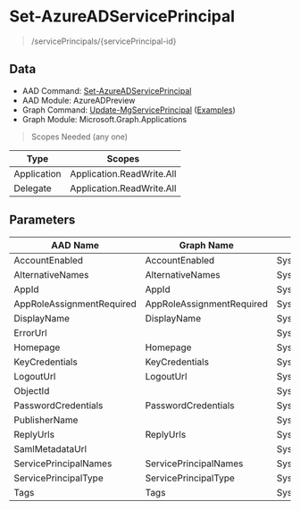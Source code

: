 # Set-AzureADServicePrincipal

> /servicePrincipals/{servicePrincipal-id}

## Data

+ AAD Command: [Set-AzureADServicePrincipal](https://docs.microsoft.com/en-us/powershell/module/AzureADPreview/Set-AzureADServicePrincipal)
+ AAD Module: AzureADPreview
+ Graph Command: [Update-MgServicePrincipal](https://docs.microsoft.com/en-us/powershell/module/Microsoft.Graph.Applications/Update-MgServicePrincipal) ([Examples](https://github.com/orgs/msgraph/discussions?discussions_q=Update-MgServicePrincipal))
+ Graph Module: Microsoft.Graph.Applications

> Scopes Needed (any one)

|Type|Scopes|
|---|---|
|Application|Application.ReadWrite.All|
|Delegate|Application.ReadWrite.All|

## Parameters

|AAD Name|Graph Name|AAD Type|Graph Type|Infos|
|---|---|---|---|---|
|AccountEnabled|AccountEnabled|System.String|System.Management.Automation.SwitchParameter||
|AlternativeNames|AlternativeNames|System.Collections.Generic.List/System.String|System.String[]||
|AppId|AppId|System.String|System.String||
|AppRoleAssignmentRequired|AppRoleAssignmentRequired|System.Nullable/System.Boolean|System.Management.Automation.SwitchParameter||
|DisplayName|DisplayName|System.String|System.String||
|ErrorUrl||System.String|||
|Homepage|Homepage|System.String|System.String||
|KeyCredentials|KeyCredentials|System.Collections.Generic.List/Microsoft.Open.AzureAD.Model.KeyCredential|Microsoft.Graph.PowerShell.Models.IMicrosoftGraphKeyCredential[]||
|LogoutUrl|LogoutUrl|System.String|System.String||
|ObjectId||System.String|||
|PasswordCredentials|PasswordCredentials|System.Collections.Generic.List/Microsoft.Open.AzureAD.Model.PasswordCredential|Microsoft.Graph.PowerShell.Models.IMicrosoftGraphPasswordCredential[]||
|PublisherName||System.String|||
|ReplyUrls|ReplyUrls|System.Collections.Generic.List/System.String|System.String[]||
|SamlMetadataUrl||System.String|||
|ServicePrincipalNames|ServicePrincipalNames|System.Collections.Generic.List/System.String|System.String[]||
|ServicePrincipalType|ServicePrincipalType|System.String|System.String||
|Tags|Tags|System.Collections.Generic.List/System.String|System.String[]||

